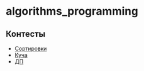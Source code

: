 # algorithms_programming

<h2>Контесты</h2>
<ul>
  <li><a href="https://imcs.dvfu.ru/cats/?f=problems;cid=3190561;sid=OUOIT0dTilvdD0BKUliWWLIjlxbpSJ">Сортировки</a></li>
  <li><a href="https://imcs.dvfu.ru/cats/?f=problems;cid=3224687;sid=OUOIT0dTilvdD0BKUliWWLIjlxbpSJ">Куча</a></li>
  <li><a href=""https://imcs.dvfu.ru/cats/?f=problems;cid=3276934;sid=OUOIT0dTilvdD0BKUliWWLIjlxbpSJ>ДП</a></li>
</ul>
